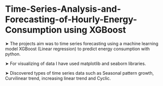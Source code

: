 # Time-Series-Analysis-and-Forecasting-of-Hourly-Energy-Consumption using XGBoost
➤ The projects aim was to time series forecasting using a machine learning model XGBoost (Linear regression) to predict energy consumption with python.

➤ For visualizing of data I have used matplotlib and seaborn libraries.

➤ Discovered types of time series data such as Seasonal pattern growth, Curvilinear trend, increasing linear trend and Cyclic.
